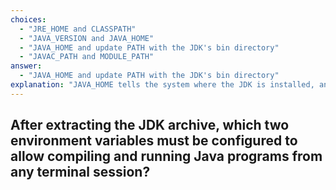 ```yaml
---
choices:
  - "JRE_HOME and CLASSPATH"
  - "JAVA_VERSION and JAVA_HOME"
  - "JAVA_HOME and update PATH with the JDK's bin directory"
  - "JAVAC_PATH and MODULE_PATH"
answer:
  - "JAVA_HOME and update PATH with the JDK's bin directory"
explanation: "JAVA_HOME tells the system where the JDK is installed, and updating PATH allows access to Java tools from anywhere."
---
```


## After extracting the JDK archive, which two environment variables must be configured to allow compiling and running Java programs from any terminal session?
